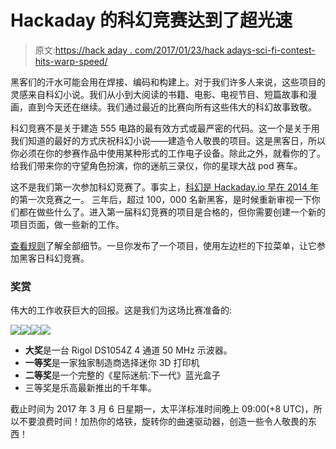 # Hackaday 的科幻竞赛达到了超光速

> 原文:[https://hack aday . com/2017/01/23/hack adays-sci-fi-contest-hits-warp-speed/](https://hackaday.com/2017/01/23/hackadays-sci-fi-contest-hits-warp-speed/)

黑客们的汗水可能会用在焊接、编码和构建上。对于我们许多人来说，这些项目的灵感来自科幻小说。我们从小到大阅读的书籍、电影、电视节目、短篇故事和漫画，直到今天还在继续。我们通过最近的比赛向所有这些伟大的科幻故事致敬。

科幻竞赛不是关于建造 555 电路的最有效方式或最严密的代码。这一个是关于用我们知道的最好的方式庆祝科幻小说——建造令人敬畏的项目。这是黑客日，所以你必须在你的参赛作品中使用某种形式的工作电子设备。除此之外，就看你的了。给我们带来你的守望角色扮演，你的迷航三录仪，你的星球大战 pod 赛车。

这不是我们第一次参加科幻竞赛了。事实上，[科幻是 Hackaday.io 早在 2014 年](https://hackaday.io/page/276-sci-fi-contest-on-hackaday-projects)的第一次竞赛之一。
三年后，超过 100，000 名新黑客，是时候重新审视一下你们都在做些什么了。进入第一届科幻竞赛的项目是合格的，但你需要创建一个新的项目页面，做一些新的工作。

[查看规则](https://hackaday.io/contest/19541-hackadays-2017-sci-fi-contest)了解全部细节。一旦你发布了一个项目，使用左边栏的下拉菜单，让它参加黑客日科幻竞赛。

### 奖赏

伟大的工作收获巨大的回报。这是我们为这场比赛准备的:

![](../Images/068ea621615ea1b2b54f68e796b33ab5.png)![](../Images/11fbe5f28b77ff61c0c428ba07186894.png)![](../Images/f63e367bd15020aa23c92c84806f8569.png)![](../Images/6134a78f764f72476f917beab7996dec.png)

*   **大奖**是一台 Rigol DS1054Z 4 通道 50 MHz 示波器。
*   **一等奖**是一家独家制造商选择迷你 3D 打印机
*   **二等奖**是一个完整的《星际迷航:下一代》蓝光盒子
*   三等奖是乐高最新推出的千年隼。

截止时间为 2017 年 3 月 6 日星期一，太平洋标准时间晚上 09:00(+8 UTC)，所以不要浪费时间！加热你的烙铁，旋转你的曲速驱动器，创造一些令人敬畏的东西！